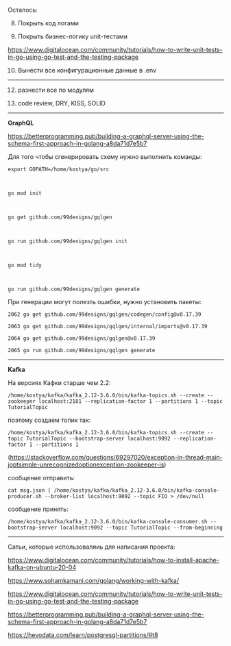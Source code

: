 Осталось:

8. Покрыть код логами

9. Покрыть бизнес-логику unit-тестами

https://www.digitalocean.com/community/tutorials/how-to-write-unit-tests-in-go-using-go-test-and-the-testing-package

10. Вынести все конфигурационные данные в .env

----

  

12. разнести все по модулям

12. code review, DRY, KISS, SOLID

  

-------------------------------------------------------------------------------------------------------

  

**GraphQL**

  

https://betterprogramming.pub/building-a-graphql-server-using-the-schema-first-approach-in-golang-a8da71d7e5b7

  

Для того чтобы сгенерировать схему нужно выполнить команды:

  

    export GOPATH=/home/kostya/go/src
    
      
    
    go mod init
    
      
    
    go get github.com/99designs/gqlgen
    
      
    
    go run github.com/99designs/gqlgen init
    
      
    
    go mod tidy
    
      
    
    go run github.com/99designs/gqlgen generate

  

При генерации могут полезть ошибки, нужно установить пакеты:

    2062 go get github.com/99designs/gqlgen/codegen/config@v0.17.39
    
    2063 go get github.com/99designs/gqlgen/internal/imports@v0.17.39
    
    2064 go get github.com/99designs/gqlgen@v0.17.39
    
    2065 go run github.com/99designs/gqlgen generate

  

-------------------------------------------------------------------------------------------------------

  

**Kafka**

  

На версиях Кафки старше чем 2.2:

    /home/kostya/kafka/kafka_2.12-3.6.0/bin/kafka-topics.sh --create --zookeeper localhost:2181 --replication-factor 1 --partitions 1 --topic TutorialTopic
    
      

поэтому создаем топик так:

    /home/kostya/kafka/kafka_2.12-3.6.0/bin/kafka-topics.sh --create --topic TutorialTopic --bootstrap-server localhost:9092 --replication-factor 1 --partitions 1

(https://stackoverflow.com/questions/69297020/exception-in-thread-main-joptsimple-unrecognizedoptionexception-zookeeper-is)

  

сообщение отправить:

    cat msg.json | /home/kostya/kafka/kafka_2.12-3.6.0/bin/kafka-console-producer.sh --broker-list localhost:9092 --topic FIO > /dev/null

  

сообщение принять:

    /home/kostya/kafka/kafka_2.12-3.6.0/bin/kafka-console-consumer.sh --bootstrap-server localhost:9092 --topic TutorialTopic --from-beginning

  
  

---------------------------------------------------------------------------------

Сатьи, которые использоваляиь для написания проекта:

  

https://www.digitalocean.com/community/tutorials/how-to-install-apache-kafka-on-ubuntu-20-04

https://www.sohamkamani.com/golang/working-with-kafka/

https://www.digitalocean.com/community/tutorials/how-to-write-unit-tests-in-go-using-go-test-and-the-testing-package

https://betterprogramming.pub/building-a-graphql-server-using-the-schema-first-approach-in-golang-a8da71d7e5b7

https://hevodata.com/learn/postgresql-partitions/#t8

